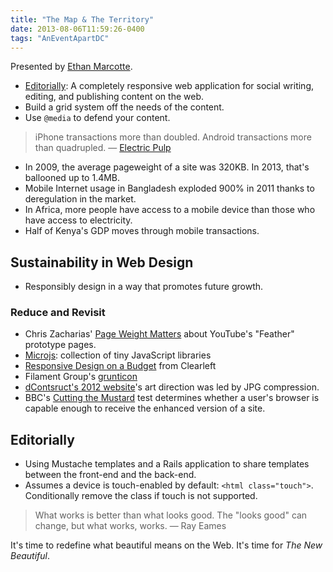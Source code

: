 ```yaml
---
title: "The Map & The Territory"
date: 2013-08-06T11:59:26-0400
tags: "AnEventApartDC"
---
```


Presented by [Ethan Marcotte](http://ethanmarcotte.com/).

- [Editorially](https://editorially.com/): A completely responsive web application for social writing, editing, and publishing content on the web.
- Build a grid system off the needs of the content.
- Use `@media` to defend your content.

> iPhone transactions more than doubled. Android transactions more than quadrupled. — [Electric Pulp](http://electricpulp.com/notes/more-on-apples-mobile-optimization-in-ecommerce/)

- In 2009, the average pageweight of a site was 320KB. In 2013, that's ballooned up to 1.4MB.
- Mobile Internet usage in Bangladesh exploded 900% in 2011 thanks to deregulation in the market.
- In Africa, more people have access to a mobile device than those who have access to electricity.
- Half of Kenya's GDP moves through mobile transactions.


## Sustainability in Web Design

- Responsibly design in a way that promotes future growth.

### Reduce and Revisit

- Chris Zacharias' [Page Weight Matters](http://blog.chriszacharias.com/page-weight-matters) about YouTube's "Feather" prototype pages.
- [Microjs](http://blog.chriszacharias.com/page-weight-matters): collection of tiny JavaScript libraries
- [Responsive Design on a Budget](http://clearleft.com/thinks/responsivedesignonabudget/) from Clearleft
- Filament Group's [grunticon](https://github.com/filamentgroup/grunticon)
- [dContsruct's 2012 website](http://2012.dconstruct.org/)'s art direction was led by JPG compression.
- BBC's [Cutting the Mustard](http://responsivenews.co.uk/post/18948466399/cutting-the-mustard) test determines whether a user's browser is capable enough to receive the enhanced version of a site.


## Editorially

- Using Mustache templates and a Rails application to share templates between the front-end and the back-end.
- Assumes a device is touch-enabled by default: `<html class="touch">`. Conditionally remove the class if touch is not supported.

> What works is better than what looks good. The "looks good" can change, but what works, works. — Ray Eames

It's time to redefine what beautiful means on the Web. It's time for _The New Beautiful_.
